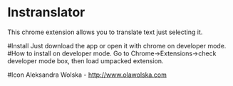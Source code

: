 Instranslator
===========

This chrome extension allows you to translate text just selecting it.

#Install
	Just download the app or open it with chrome on developer mode.
#How to install on developer mode.
	Go to Chrome→Extensions→check developer mode box, then load umpacked extension.

#Icon
	Aleksandra Wolska - http://www.olawolska.com